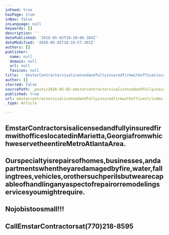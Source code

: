 ```yaml
---
inFeed: true
hasPage: true
inNav: false
inLanguage: null
keywords: []
description: ''
datePublished: '2016-05-02T18:20:06.364Z'
dateModified: '2016-05-02T18:19:57.391Z'
authors: []
publisher:
  name: null
  domain: null
  url: null
  favicon: null
title: ' EmstarContractorsisalicensedandfullyinsuredfirmwithofficeslocatedinMarietta,GeorgiafromwhichweservetheentireMetroAtlantaArea.'
author: []
starred: false
sourcePath: _posts/2016-05-02-emstarcontractorsisalicensedandfullyinsuredfirmwithofficesl.md
published: true
url: emstarcontractorsisalicensedandfullyinsuredfirmwithofficesl/index.html
_type: Article

---
```

## **EmstarContractorsisalicensedandfullyinsuredfirmwithofficeslocatedinMarietta,GeorgiafromwhichweservetheentireMetroAtlantaArea.**

## **Ourspecialtyisrepairsofhomes,businesses,andapartmentswhentheyaredamagedbyfire,water,fallingtrees,vehicles,orothersuchperilsbutwearecapableofhandlinganyaspectofrepairorremodelingservicesyoumightrequire.**

## **Nojobistoosmall!!!**

## **CallEmstarContractorsat(770)218-8595**